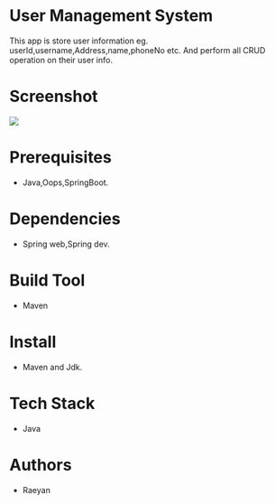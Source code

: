 # User Management System
This app is store user information eg. userId,username,Address,name,phoneNo etc. And perform all CRUD operation on their user info.

# Screenshot
<img src="C:\Users\Raeyan khan\Pictures\Screenshots\Screenshot (1641).png"/>

# Prerequisites
* Java,Oops,SpringBoot.

# Dependencies
* Spring web,Spring dev.

# Build Tool
* Maven

# Install
* Maven and Jdk.

# Tech Stack
* Java

# Authors
* Raeyan